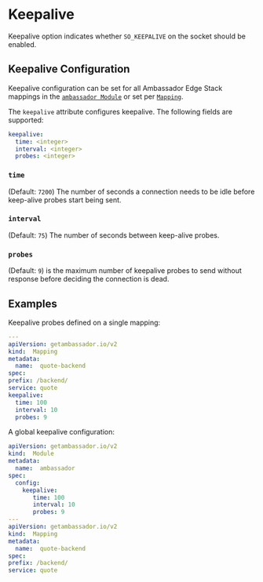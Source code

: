 # Keepalive

Keepalive option indicates whether `SO_KEEPALIVE` on the socket should be enabled.

## Keepalive Configuration

Keepalive configuration can be set for all Ambassador Edge Stack mappings in the [`ambassador Module`](../running/ambassador) or set per [`Mapping`](mappings#configuring-mappings).

The `keepalive` attribute configures keepalive. The following fields are supported:

```yaml
keepalive:
  time: <integer>
  interval: <integer>
  probes: <integer>
```

### `time`

(Default: `7200`) The number of seconds a connection needs to be idle before keep-alive probes start being sent.

### `interval`

(Default: `75`) The number of seconds between keep-alive probes.

### `probes`

(Default: `9`) is the maximum number of keepalive probes to send without response before deciding the connection is dead.

## Examples

Keepalive probes defined on a single mapping:

```yaml
---
apiVersion: getambassador.io/v2
kind:  Mapping
metadata:
  name:  quote-backend
spec:
prefix: /backend/
service: quote
keepalive:
  time: 100
  interval: 10
  probes: 9
```

A global keepalive configuration:

```yaml
apiVersion: getambassador.io/v2
kind:  Module
metadata:
  name:  ambassador
spec:
  config:
    keepalive:
       time: 100
       interval: 10
       probes: 9
---
apiVersion: getambassador.io/v2
kind:  Mapping
metadata:
  name:  quote-backend
spec:
prefix: /backend/
service: quote
```
